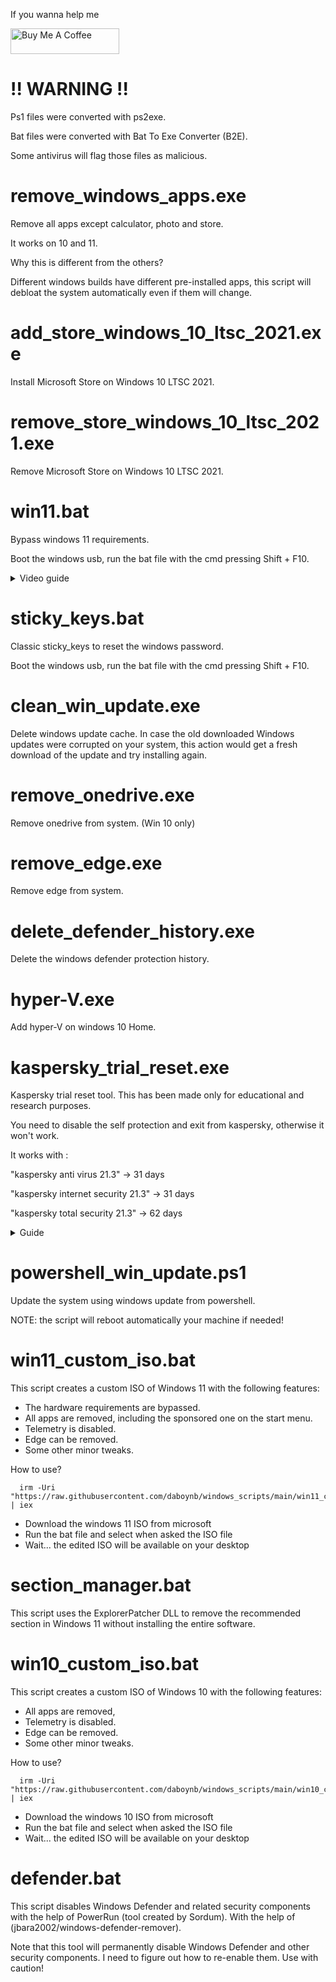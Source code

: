 If you wanna help me

<a href="https://www.buymeacoffee.com/daboynb" target="_blank"><img src="https://cdn.buymeacoffee.com/buttons/default-orange.png" alt="Buy Me A Coffee" height="41" width="174"></a>

# !! WARNING !!

Ps1 files were converted with ps2exe.

Bat files were converted with Bat To Exe Converter (B2E).

Some antivirus will flag those files as malicious.

# remove_windows_apps.exe
Remove all apps except calculator, photo and store.

It works on 10 and 11.

Why this is different from the others?

Different windows builds have different pre-installed apps, this script will debloat the system automatically even if them will change. 

# add_store_windows_10_ltsc_2021.exe
Install Microsoft Store on Windows 10 LTSC 2021.

# remove_store_windows_10_ltsc_2021.exe
Remove Microsoft Store on Windows 10 LTSC 2021.

# win11.bat
Bypass windows 11 requirements.

Boot the windows usb, run the bat file with the cmd pressing Shift + F10.

<details>
  <summary>Video guide</summary>
  
https://user-images.githubusercontent.com/106079917/194064964-8bd1e919-be01-448e-a831-28e8662a532e.mp4

</details>

# sticky_keys.bat
Classic sticky_keys to reset the windows password. 

Boot the windows usb, run the bat file with the cmd pressing Shift + F10.

# clean_win_update.exe
Delete windows update cache.
In case the old downloaded Windows updates were corrupted on your system, this action would get a fresh download of the update and try installing again.

# remove_onedrive.exe
Remove onedrive from system. (Win 10 only)

# remove_edge.exe
Remove edge from system.

# delete_defender_history.exe
Delete the windows defender protection history.

# hyper-V.exe
Add hyper-V on windows 10 Home.

# kaspersky_trial_reset.exe
Kaspersky trial reset tool. This has been made only for educational and research purposes.

You need to disable the self protection and exit from kaspersky, otherwise it won't work.

It works with :

"kaspersky anti virus 21.3" -> 31 days

"kaspersky internet security 21.3" -> 31 days

"kaspersky total security 21.3" -> 62 days

<details>
  <summary>Guide</summary>
  
![1](https://user-images.githubusercontent.com/106079917/228910713-3e71d198-d273-4a89-8f31-1787965acc7c.PNG)
![2](https://user-images.githubusercontent.com/106079917/228910715-21d23203-35eb-4552-b6bd-c48821218214.PNG)
![3](https://user-images.githubusercontent.com/106079917/228910718-c39a3816-8e21-43ce-ae66-cce92cdbdda2.PNG)
![4](https://user-images.githubusercontent.com/106079917/228910720-e707df3d-4dc5-476d-9689-b63e1ae3925a.PNG)
![5](https://user-images.githubusercontent.com/106079917/228910722-25391b8d-3dd7-4042-ab0c-de12164778dd.PNG)
![6](https://user-images.githubusercontent.com/106079917/228910725-57ef4f9b-d6e4-4302-b3ac-5860e8279e5f.PNG)
![7](https://user-images.githubusercontent.com/106079917/228910727-6fca4891-8518-40e8-831f-f72b53beaecf.PNG)
![8](https://user-images.githubusercontent.com/106079917/228910728-6c318701-2c1b-441d-abf3-f96e8d621a85.PNG)


</details>

# powershell_win_update.ps1
Update the system using windows update from powershell. 

NOTE: the script will reboot automatically your machine if needed!

# win11_custom_iso.bat
This script creates a custom ISO of Windows 11 with the following features:

- The hardware requirements are bypassed.
- All apps are removed, including the sponsored one on the start menu.
- Telemetry is disabled.
- Edge can be removed.
- Some other minor tweaks.

How to use?

      irm -Uri "https://raw.githubusercontent.com/daboynb/windows_scripts/main/win11_custom_iso/Downloader.ps1" | iex 

- Download the windows 11 ISO from microsoft
- Run the bat file and select when asked the ISO file
- Wait... the edited ISO will be available on your desktop

# section_manager.bat
This script uses the ExplorerPatcher DLL to remove the recommended section in Windows 11 without installing the entire software.

# win10_custom_iso.bat
This script creates a custom ISO of Windows 10 with the following features:

- All apps are removed,
- Telemetry is disabled.
- Edge can be removed.
- Some other minor tweaks.

How to use?

      irm -Uri "https://raw.githubusercontent.com/daboynb/windows_scripts/main/win10_custom_iso/Downloader.ps1" | iex 

- Download the windows 10 ISO from microsoft
- Run the bat file and select when asked the ISO file
- Wait... the edited ISO will be available on your desktop

# defender.bat

This script disables Windows Defender and related security components with the help of PowerRun (tool created by Sordum). With the help of (jbara2002/windows-defender-remover).

Note that this tool will permanently disable Windows Defender and other security components. I need to figure out how to re-enable them. Use with caution!